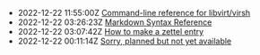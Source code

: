 * 2022-12-22 11:55:00Z [Command-line reference for libvirt/virsh](../3)
* 2022-12-22 03:26:23Z [Markdown Syntax Reference](../2)
* 2022-12-22 03:07:42Z [How to make a zettel entry](../1)
* 2022-12-22 00:11:14Z [Sorry, planned but not yet available](../0)
